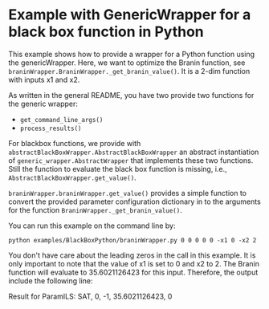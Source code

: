 # Example with GenericWrapper for a black box function in Python

This example shows how to provide a wrapper for a Python function using the genericWrapper.
Here, we want to optimize the Branin function, see `braninWrapper.BraninWrapper._get_branin_value()`.
It is a 2-dim function with inputs x1 and x2.

As written in the general README,
you have two provide two functions for the generic wrapper:

  * `get_command_line_args()`
  * `process_results()`
  
For blackbox functions, we provide with `abstractBlackBoxWrapper.AbstractBlackBoxWrapper` an abstract instantiation of `generic_wrapper.AbstractWrapper` that implements these two functions. 
Still the function to evaluate the black box function is missing, i.e., `AbstractBlackBoxWrapper.get_value()`.
  

`braninWrapper.braninWrapper.get_value()` provides a simple function to convert the provided parameter configuration dictionary in to the arguments for the function `BraninWrapper._get_branin_value()`.

You can run this example on the command line by:

`python examples/BlackBoxPython/braninWrapper.py 0 0 0 0 0 -x1 0 -x2 2`

You don't have care about the leading zeros in the call in this example.
It is only important to note that the value of x1 is set to 0 and x2 to 2.
The Branin function will evaluate to 35.6021126423 for this input.
Therefore, the output include the following line:

Result for ParamILS: SAT, 0, -1, 35.6021126423, 0

